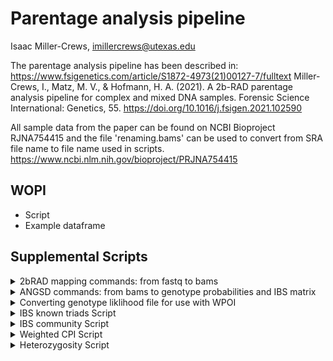 # Parentage analysis pipeline

Isaac Miller-Crews, imillercrews@utexas.edu

The parentage analysis pipeline has been described in: https://www.fsigenetics.com/article/S1872-4973(21)00127-7/fulltext
Miller-Crews, I., Matz, M. V., & Hofmann, H. A. (2021). A 2b-RAD parentage analysis pipeline for complex and mixed DNA samples. Forensic Science International: Genetics, 55. https://doi.org/10.1016/j.fsigen.2021.102590

All sample data from the paper can be found on NCBI Bioproject RJNA754415 and the file 'renaming.bams' can be used to convert from SRA file name to file name used in scripts.
https://www.ncbi.nlm.nih.gov/bioproject/PRJNA754415

## WOPI

* Script
* Example dataframe

## Supplemental Scripts

<details>
           <summary> 2bRAD mapping commands: from fastq to bams </summary>
           <p>Using command line script 'Bams_2bRAD_ParentageAnalysis.txt' goes from 2bRAD sequencing data as fastq files to output bams, with either a reference or reference-free de novo approach.  </p>
         </details>

<details>
           <summary> ANGSD commands: from bams to genotype probabilities and IBS matrix </summary>
           <p>Using command line script 'ANGSD_2bRAD_ParentageAnalysis.txt' goes from bam files to output genotype probabilities and IBS matrix using ANGSD.  </p>
         </details>
         
<details>
           <summary> Converting genotype liklihood file for use with WPOI </summary>
           <p>In the folder 'Filenames_2bRAD_ParentageAnalysis' are the R scripts and all files needed to generate appropriate sample files. This is mainly important for creating the 'data.geno.filter.trans.RData' from the genotype probabilities output from ANGSD in beagle file format. The first R script 'Create ID file for samples.R' is needed to create the 'bams.ind.csv' and 'bams.ind.geno.csv'. These files along with output from the ANGSD commands, 'filtered2.pos'and 'ddB.geno.likelihood.beagle', are used by the R script 'Pat geno likelihoods filtered.R' to generate the 'data.geno.filter.trans.RData' used in the WOPI example. To create the data used in the WOPI example from 'data.geno.filter.trans.RData' use the R script 'Create files for WOPI.R'.</p>
         </details>

<details>
           <summary> IBS known triads Script </summary>
           <p>In the folder 'IBS_2bRAD_ParentageAnalysis' are the R scripts and all files, including IBS matrices, needed to generate clustered IBS matrices for known triad samples. </p>
         </details>
         
<details>
           <summary> IBS community Script </summary>
           <p>In the folder 'IBS_community_scripts' are the R scripts and all files, including IBS matrices, needed to generate clustered IBS matrices for each naturalistic community. </p>
         </details>
         
<details>
           <summary> Weighted CPI Script </summary>
           <p>An attempt at a more traditional CPI paternity test utilizing the function PaternityIndex can be found in the R scripts 'Phase 1 Tank Examples Pat geno likelihoods filtered.R' and 'Phase 2 Tank Examples Pat geno likelihoods filtered.R'</p>
         </details>      
<details>
           <summary> Heterozygosity Script </summary>
           <p>To calculate heterozygosity statistics from bam files use 'README_2bRAD_ParentageAnalysis_Heterozygosity.txt'. </p>
         </details>      
